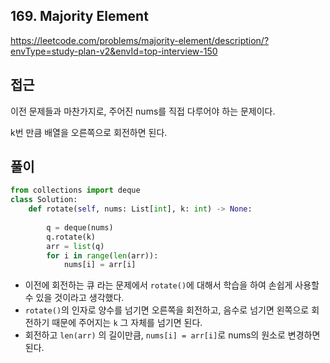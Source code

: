 ## 169. Majority Element

https://leetcode.com/problems/majority-element/description/?envType=study-plan-v2&envId=top-interview-150

## 접근

이전 문제들과 마찬가지로, 주어진 nums를 직접 다루어야 하는 문제이다.

k번 만큼 배열을 오른쪽으로 회전하면 된다.

## 풀이

``````python
from collections import deque
class Solution:
    def rotate(self, nums: List[int], k: int) -> None:
        
        q = deque(nums)
        q.rotate(k)
        arr = list(q)
        for i in range(len(arr)):
            nums[i] = arr[i]  
``````

- 이전에 회전하는 큐 라는 문제에서 `rotate()`에 대해서 학습을 하여 손쉽게 사용할 수 있을 것이라고 생각했다.
- `rotate()`의 인자로 양수를 넘기면 오른쪽을 회전하고, 음수로 넘기면 왼쪽으로 회전하기 때문에 주어지는 `k` 그 자체를 넘기면 된다.
- 회전하고 `len(arr)` 의 길이만큼, `nums[i] = arr[i]`로 nums의 원소로 변경하면 된다.
